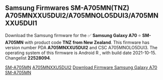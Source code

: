 <h2>Samsung Firmwares SM-A705MN(TNZ) A705MNXXU5DUI2/A705MNOLO5DUI3/A705MNXXU5DUI1</h2>
Download the Samsung firmware for the ✅ <strong>Samsung Galaxy A70 </strong> ⭐ <strong>SM-A705MN</strong> with product code <strong>TNZ</strong> <strong> from New Zealand</strong>. This firmware has version number PDA <strong>A705MNXXU5DUI2</strong> and CSC A705MNOLO5DUI3. The operating system of this firmware is Android R , with build date 2021-10-15. Changelist <strong>22528094</strong>.


[SM-A705MN](https://samfirm.shop/samsung/model/SM-A705MN)
[A705MNXXU5DUI2](https://samfirm.shop/samsung/pda/A705MNXXU5DUI2)
[Download Firmware Samsung Galaxy A70 SM-A705MN](https://samfirm.shop/samsung/firmware/465718)
